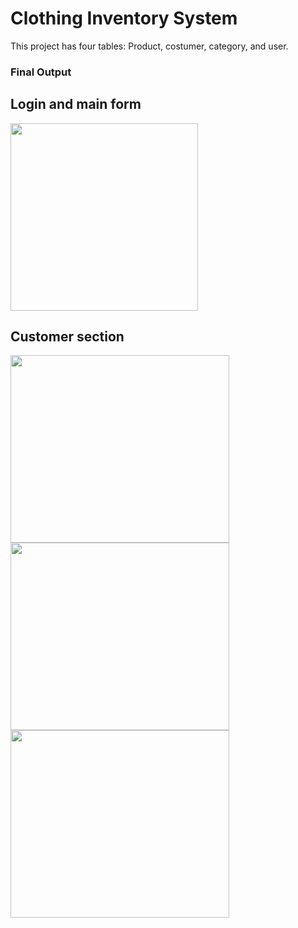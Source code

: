 <h1>Clothing Inventory System</h1>

<p>This project has four tables: Product, costumer, category, and user.</p>

<h3>Final Output</h3>

<h2>Login and main form</h2>
<img src="https://suelenduarte.github.io/ClothingInventorySystem/images/login.PNG" width = 300 height = 300<img src="https://suelenduarte.github.io/ClothingInventorySystem/images/main.PNG" width = 300 height = 300> 

<h2>Customer section</h2>
<img src="https://suelenduarte.github.io/ClothingInventorySystem/images/customer-add.PNG" width = 350 height = 300> 
<img src="https://suelenduarte.github.io/ClothingInventorySystem/images/customer-all.PNG" width = 350 height = 300> 
<img src="https://suelenduarte.github.io/ClothingInventorySystem/images/customer-search.PNG" width = 350 height = 300> 

